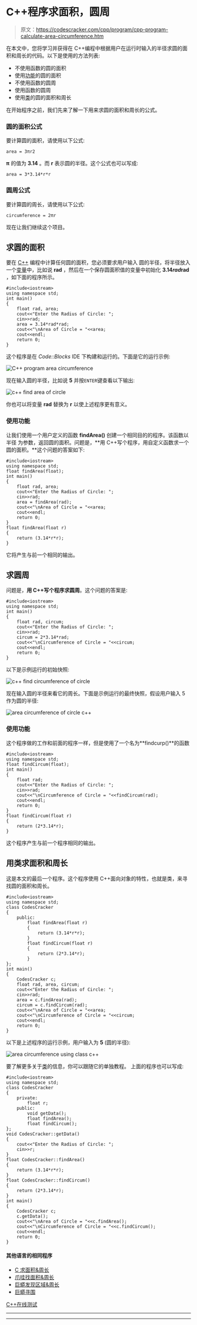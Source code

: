 # C++程序求面积，圆周

> 原文：<https://codescracker.com/cpp/program/cpp-program-calculate-area-circumference.htm>

在本文中，您将学习并获得在 C++编程中根据用户在运行时输入的半径求圆的面积和周长的代码。以下是使用的方法列表:

*   不使用函数的圆的面积
*   使用[功能](/cpp/cpp-functions.htm)的圆的面积
*   不使用函数的圆周
*   使用函数的圆周
*   使用[类](/cpp/cpp-classes-objects.htm)的圆的面积和周长

在开始程序之前，我们先来了解一下用来求圆的面积和周长的公式。

### 圆的面积公式

要计算圆的面积，请使用以下公式:

```
area = 3πr2
```

**π** 的值为 **3.14** 。而 **r** 表示圆的半径。这个公式也可以写成:

```
area = 3*3.14*r*r
```

### 圆周公式

要计算圆的周长，请使用以下公式:

```
circumference = 2πr
```

现在让我们继续这个项目。

## 求圆的面积

要在 [C++](/cpp/index.htm) 编程中计算任何圆的面积，您必须要求用户输入 圆的半径，将半径放入一个[变量](/cpp/cpp-variables.htm)中，比如说 **rad** ，然后在一个保存圆面积值的变量中初始化 **3.14*rad*rad** ，如下面的程序所示。

```
#include<iostream>
using namespace std;
int main()
{
    float rad, area;
    cout<<"Enter the Radius of Circle: ";
    cin>>rad;
    area = 3.14*rad*rad;
    cout<<"\nArea of Circle = "<<area;
    cout<<endl;
    return 0;
}
```

这个程序是在 *Code::Blocks* IDE 下构建和运行的。下面是它的运行示例:

![C++ program area circumference](img/9a253d56d3430b542450917c41b4c412.png)

现在输入圆的半径，比如说 **5** 并按`ENTER`键查看以下输出:

![c++ find area of circle](img/00c1ae898b41321620b4c94eee3f7b7b.png)

你也可以将变量 **rad** 替换为 **r** 以使上述程序更有意义。

### 使用功能

让我们使用一个用户定义的函数 **findArea()** 创建一个相同目的的程序。该函数以半径 为参数，返回圆的面积。问题是，**用 C++写个程序，用自定义函数求一个 圆的面积。**这个问题的答案如下:

```
#include<iostream>
using namespace std;
float findArea(float);
int main()
{
    float rad, area;
    cout<<"Enter the Radius of Circle: ";
    cin>>rad;
    area = findArea(rad);
    cout<<"\nArea of Circle = "<<area;
    cout<<endl;
    return 0;
}
float findArea(float r)
{
    return (3.14*r*r);
}
```

它将产生与前一个相同的输出。

## 求圆周

问题是，**用 C++写个程序求圆周**。这个问题的答案是:

```
#include<iostream>
using namespace std;
int main()
{
    float rad, circum;
    cout<<"Enter the Radius of Circle: ";
    cin>>rad;
    circum = 2*3.14*rad;
    cout<<"\nCircumference of Circle = "<<circum;
    cout<<endl;
    return 0;
}
```

以下是示例运行的初始快照:

![c++ find circumference of circle](img/a075f7ec020f606edef5b52adb00bec2.png)

现在输入圆的半径来看它的周长。下面是示例运行的最终快照，假设用户输入 5 作为圆的半径:

![area circumference of circle c++](img/571612ad55e117a5a613d2aea6bb6b6b.png)

### 使用功能

这个程序做的工作和前面的程序一样，但是使用了一个名为**findcurp()**的函数

```
#include<iostream>
using namespace std;
float findCircum(float);
int main()
{
    float rad;
    cout<<"Enter the Radius of Circle: ";
    cin>>rad;
    cout<<"\nCircumference of Circle = "<<findCircum(rad);
    cout<<endl;
    return 0;
}
float findCircum(float r)
{
    return (2*3.14*r);
}
```

这个程序产生与前一个程序相同的输出。

## 用类求面积和周长

这是本文的最后一个程序。这个程序使用 C++面向对象的特性，也就是类，来寻找圆的面积和周长。

```
#include<iostream>
using namespace std;
class CodesCracker
{
    public:
        float findArea(float r)
        {
            return (3.14*r*r);
        }
        float findCircum(float r)
        {
            return (2*3.14*r);
        }
};
int main()
{
    CodesCracker c;
    float rad, area, circum;
    cout<<"Enter the Radius of Circle: ";
    cin>>rad;
    area = c.findArea(rad);
    circum = c.findCircum(rad);
    cout<<"\nArea of Circle = "<<area;
    cout<<"\nCircumference of Circle = "<<circum;
    cout<<endl;
    return 0;
}
```

以下是上述程序的运行示例，用户输入为 **5** (圆的半径):

![area circumference using class c++](img/b68c579db54bd94be80e2fa72b489b9c.png)

要了解更多关于[类](/cpp/cpp-classes-objects.htm)的信息，你可以跟随它的单独教程。 上面的程序也可以写成:

```
#include<iostream>
using namespace std;
class CodesCracker
{
    private:
        float r;
    public:
        void getData();
        float findArea();
        float findCircum();
};
void CodesCracker::getData()
{
    cout<<"Enter the Radius of Circle: ";
    cin>>r;
}
float CodesCracker::findArea()
{
    return (3.14*r*r);
}
float CodesCracker::findCircum()
{
    return (2*3.14*r);
}
int main()
{
    CodesCracker c;
    c.getData();
    cout<<"\nArea of Circle = "<<c.findArea();
    cout<<"\nCircumference of Circle = "<<c.findCircum();
    cout<<endl;
    return 0;
}
```

#### 其他语言的相同程序

*   [C 求面积&周长](/c/program/c-program-calculate-area-circumference.htm)
*   [爪哇找面积&周长](/java/program/java-program-calculate-area-circumference.htm)
*   [巨蟒发现区域&周长](/python/program/python-program-calculate-area-of-circle.htm)
*   [巨蟒寻围](/python/program/python-program-calculate-circumference-of-circle.htm)

[C++在线测试](/exam/showtest.php?subid=3)

* * *

* * *